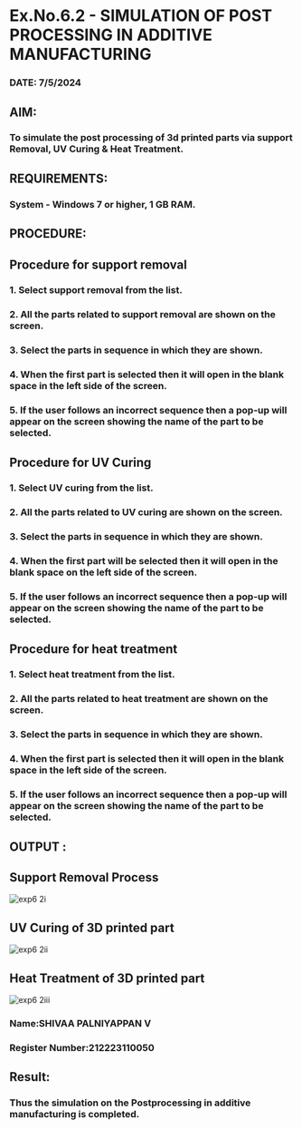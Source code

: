 # Ex.No.6.2  - SIMULATION OF POST PROCESSING IN ADDITIVE MANUFACTURING

### DATE: 7/5/2024

## AIM: 
### To simulate the post processing of 3d printed parts via support Removal, UV Curing & Heat Treatment.

## REQUIREMENTS:
### System - Windows 7 or higher, 1 GB RAM.

## PROCEDURE:

## Procedure for support removal
### 1.	Select support removal from the list.
### 2.	All the parts related to support removal are shown on the screen.
### 3.	Select the parts in sequence in which they are shown.
### 4.	When the first part is selected then it will open in the blank space in the left side of the screen.
### 5.	If the user follows an incorrect sequence then a pop-up will appear on the screen showing the name of the part to be selected.

## Procedure for UV Curing
### 1.	Select UV curing from the list.
### 2.	All the parts related to UV curing are shown on the screen.
### 3.	Select the parts in sequence in which they are shown.
### 4.	When the first part will be selected then it will open in the blank space on the left side of the screen.
### 5.	If the user follows an incorrect sequence then a pop-up will appear on the screen showing the name of the part to be selected.

## Procedure for heat treatment
### 1.	Select heat treatment from the list.
### 2.	All the parts related to heat treatment are shown on the screen.
### 3.	Select the parts in sequence in which they are shown.
### 4.	When the first part is selected then it will open in the blank space in the left side of the screen.
### 5.	If the user follows an incorrect sequence then a pop-up will appear on the screen showing the name of the part to be selected.

## OUTPUT :

## Support Removal Process

![exp6 2i](https://github.com/shivaa-palaniyappan/Ex.No.9---SIMULATION-OF-POST--PROCESSING-IN-ADDITIVE-MANUFACTURING/assets/146915611/807cc9e3-93f0-4ff5-b1b0-253a6ef1bbac)

## UV Curing of 3D printed part
![exp6 2ii](https://github.com/shivaa-palaniyappan/Ex.No.9---SIMULATION-OF-POST--PROCESSING-IN-ADDITIVE-MANUFACTURING/assets/146915611/f577c178-deaf-4007-9c51-f6f42761b5bf)

## Heat Treatment of 3D printed part
![exp6 2iii](https://github.com/shivaa-palaniyappan/Ex.No.9---SIMULATION-OF-POST--PROCESSING-IN-ADDITIVE-MANUFACTURING/assets/146915611/732d2b88-9b0c-4643-baed-c422c0b208e4)


### Name:SHIVAA PALNIYAPPAN V
### Register Number:212223110050

## Result: 
### Thus the simulation on the Postprocessing in additive manufacturing is completed.

